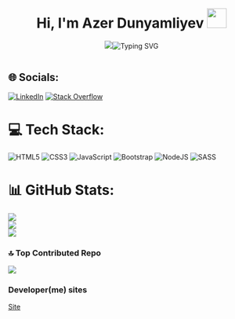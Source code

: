 
<h1 align="center">Hi, I'm Azer Dunyamliyev <img src = "https://raw.githubusercontent.com/TheDudeThatCode/TheDudeThatCode/master/Assets/Developer.gif" style = "width: 40px; display: inline-block;" data-target = "animated-image.originalImage"></img></h1>
<p align="center">
  <a><img src="https://readme-typing-svg.herokuapp.com?lines=Welcome+Azer+Dunyamaliyev+Channel;Front+end+developer;></a>
</p>

<a align = "center">![Typing SVG](https://readme-typing-svg.herokuapp.com?color=FA4721&lines=Welcome+Azer+Dunyamaliyev+Channel;+Front+end+developer)</a>





<p align="left"> <a href="https://twitter.com/" target="blank"><img src="https://img.shields.io/twitter/follow/?logo=twitter&style=for-the-badge" alt=""/></a> </p>


## 🌐 Socials:
[![LinkedIn](https://img.shields.io/badge/LinkedIn-%230077B5.svg?logo=linkedin&logoColor=white)](https://www.linkedin.com/in/azer-dunyamaliyev-35ba5b286/) [![Stack Overflow](https://img.shields.io/badge/-Stackoverflow-FE7A16?logo=stack-overflow&logoColor=white)](https://stackoverflow.com/users/23519683) 

# 💻 Tech Stack:
![HTML5](https://img.shields.io/badge/html5-%23E34F26.svg?style=for-the-badge&logo=html5&logoColor=white) ![CSS3](https://img.shields.io/badge/css3-%231572B6.svg?style=for-the-badge&logo=css3&logoColor=white) ![JavaScript](https://img.shields.io/badge/javascript-%23323330.svg?style=for-the-badge&logo=javascript&logoColor=%23F7DF1E) ![Bootstrap](https://img.shields.io/badge/bootstrap-%238511FA.svg?style=for-the-badge&logo=bootstrap&logoColor=white) ![NodeJS](https://img.shields.io/badge/node.js-6DA55F?style=for-the-badge&logo=node.js&logoColor=white) ![SASS](https://img.shields.io/badge/SASS-hotpink.svg?style=for-the-badge&logo=SASS&logoColor=white)
# 📊 GitHub Stats:
![](https://github-readme-stats.vercel.app/api?username=Azer-Dunyamaliyev&theme=radical&hide_border=false&include_all_commits=false&count_private=false)<br/>
![](https://github-readme-streak-stats.herokuapp.com/?user=Azer-Dunyamaliyev&theme=radical&hide_border=false)<br/>
![](https://github-readme-stats.vercel.app/api/top-langs/?username=Azer-Dunyamaliyev&theme=radical&hide_border=false&include_all_commits=false&count_private=false&layout=compact)

### 🔝 Top Contributed Repo
![](https://github-contributor-stats.vercel.app/api?username=Azer-Dunyamaliyev&limit=5&theme=radical&combine_all_yearly_contributions=true)

<h3>Developer(me) sites</h3>
<a href = "">Site</a>

<!-- Proudly created with GPRM ( https://gprm.itsvg.in ) -->

